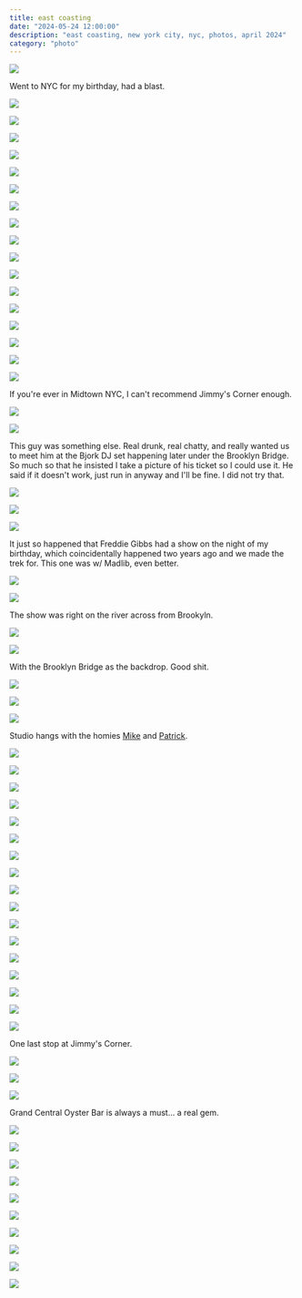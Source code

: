 ```yaml
---
title: east coasting
date: "2024-05-24 12:00:00"
description: "east coasting, new york city, nyc, photos, april 2024"
category: "photo"
---
```


![ ](https://sosphotoblog.s3.us-east-2.amazonaws.com/blog/2024/2024-05-24/nyc2024-01.jpg)

Went to NYC for my birthday, had a blast.

![ ](https://sosphotoblog.s3.us-east-2.amazonaws.com/blog/2024/2024-05-24/nyc2024-02.jpg)

![ ](https://sosphotoblog.s3.us-east-2.amazonaws.com/blog/2024/2024-05-24/nyc2024-03.jpg)

![ ](https://sosphotoblog.s3.us-east-2.amazonaws.com/blog/2024/2024-05-24/nyc2024-04.jpg)

![ ](https://sosphotoblog.s3.us-east-2.amazonaws.com/blog/2024/2024-05-24/nyc2024-05.jpg)

![ ](https://sosphotoblog.s3.us-east-2.amazonaws.com/blog/2024/2024-05-24/nyc2024-06.jpg)

![ ](https://sosphotoblog.s3.us-east-2.amazonaws.com/blog/2024/2024-05-24/nyc2024-07.jpg)

![ ](https://sosphotoblog.s3.us-east-2.amazonaws.com/blog/2024/2024-05-24/nyc2024-08.jpg)

![ ](https://sosphotoblog.s3.us-east-2.amazonaws.com/blog/2024/2024-05-24/nyc2024-09.jpg)

![ ](https://sosphotoblog.s3.us-east-2.amazonaws.com/blog/2024/2024-05-24/nyc2024-10.jpg)

![ ](https://sosphotoblog.s3.us-east-2.amazonaws.com/blog/2024/2024-05-24/nyc2024-11.jpg)

![ ](https://sosphotoblog.s3.us-east-2.amazonaws.com/blog/2024/2024-05-24/nyc2024-12.jpg)

![ ](https://sosphotoblog.s3.us-east-2.amazonaws.com/blog/2024/2024-05-24/nyc2024-13.jpg)

![ ](https://sosphotoblog.s3.us-east-2.amazonaws.com/blog/2024/2024-05-24/nyc2024-14.jpg)

![ ](https://sosphotoblog.s3.us-east-2.amazonaws.com/blog/2024/2024-05-24/nyc2024-15.jpg)

![ ](https://sosphotoblog.s3.us-east-2.amazonaws.com/blog/2024/2024-05-24/nyc2024-16.jpg)

![ ](https://sosphotoblog.s3.us-east-2.amazonaws.com/blog/2024/2024-05-24/nyc2024-17.jpg)

![ ](https://sosphotoblog.s3.us-east-2.amazonaws.com/blog/2024/2024-05-24/nyc2024-18.jpg)

If you're ever in Midtown NYC, I can't recommend Jimmy's Corner enough.

![ ](https://sosphotoblog.s3.us-east-2.amazonaws.com/blog/2024/2024-05-24/nyc2024-19.jpg)

![ ](https://sosphotoblog.s3.us-east-2.amazonaws.com/blog/2024/2024-05-24/nyc2024-20.jpg)

This guy was something else. Real drunk, real chatty, and really wanted us to meet him at the Bjork DJ set happening later under the Brooklyn Bridge. So much so that he insisted I take a picture of his ticket so I could use it. He said if it doesn't work, just run in anyway and I'll be fine. I did not try that.

![ ](https://sosphotoblog.s3.us-east-2.amazonaws.com/blog/2024/2024-05-24/nyc2024-21.jpg)

![ ](https://sosphotoblog.s3.us-east-2.amazonaws.com/blog/2024/2024-05-24/nyc2024-22.jpg)

![ ](https://sosphotoblog.s3.us-east-2.amazonaws.com/blog/2024/2024-05-24/nyc2024-23.jpg)

It just so happened that Freddie Gibbs had a show on the night of my birthday, which coincidentally happened two years ago and we made the trek for. This one was w/ Madlib, even better.

![ ](https://sosphotoblog.s3.us-east-2.amazonaws.com/blog/2024/2024-05-24/nyc2024-24.jpg)

![ ](https://sosphotoblog.s3.us-east-2.amazonaws.com/blog/2024/2024-05-24/nyc2024-25.jpg)

The show was right on the river across from Brookyln.

![ ](https://sosphotoblog.s3.us-east-2.amazonaws.com/blog/2024/2024-05-24/nyc2024-26.jpg)

![ ](https://sosphotoblog.s3.us-east-2.amazonaws.com/blog/2024/2024-05-24/nyc2024-27.jpg)

With the Brooklyn Bridge as the backdrop. Good shit.

![ ](https://sosphotoblog.s3.us-east-2.amazonaws.com/blog/2024/2024-05-24/nyc2024-28.jpg)

![ ](https://sosphotoblog.s3.us-east-2.amazonaws.com/blog/2024/2024-05-24/nyc2024-29.jpg)

![ ](https://sosphotoblog.s3.us-east-2.amazonaws.com/blog/2024/2024-05-24/nyc2024-30.jpg)

Studio hangs with the homies <a href='https://www.instagram.com/mikeheikkila/' target='_blank'>Mike</a> and <a href='https://www.instagram.com/patrickdriscoll/' target='_blank'>Patrick</a>.

![ ](https://sosphotoblog.s3.us-east-2.amazonaws.com/blog/2024/2024-05-24/nyc2024-31.jpg)

![ ](https://sosphotoblog.s3.us-east-2.amazonaws.com/blog/2024/2024-05-24/nyc2024-32.jpg)

![ ](https://sosphotoblog.s3.us-east-2.amazonaws.com/blog/2024/2024-05-24/nyc2024-33.jpg)

![ ](https://sosphotoblog.s3.us-east-2.amazonaws.com/blog/2024/2024-05-24/nyc2024-34.jpg)

![ ](https://sosphotoblog.s3.us-east-2.amazonaws.com/blog/2024/2024-05-24/nyc2024-35.jpg)

![ ](https://sosphotoblog.s3.us-east-2.amazonaws.com/blog/2024/2024-05-24/nyc2024-36.jpg)

![ ](https://sosphotoblog.s3.us-east-2.amazonaws.com/blog/2024/2024-05-24/nyc2024-37.jpg)

![ ](https://sosphotoblog.s3.us-east-2.amazonaws.com/blog/2024/2024-05-24/nyc2024-38.jpg)

![ ](https://sosphotoblog.s3.us-east-2.amazonaws.com/blog/2024/2024-05-24/nyc2024-39.jpg)

![ ](https://sosphotoblog.s3.us-east-2.amazonaws.com/blog/2024/2024-05-24/nyc2024-40.jpg)

![ ](https://sosphotoblog.s3.us-east-2.amazonaws.com/blog/2024/2024-05-24/nyc2024-41.jpg)

![ ](https://sosphotoblog.s3.us-east-2.amazonaws.com/blog/2024/2024-05-24/nyc2024-42.jpg)

![ ](https://sosphotoblog.s3.us-east-2.amazonaws.com/blog/2024/2024-05-24/nyc2024-43.jpg)

![ ](https://sosphotoblog.s3.us-east-2.amazonaws.com/blog/2024/2024-05-24/nyc2024-44.jpg)

![ ](https://sosphotoblog.s3.us-east-2.amazonaws.com/blog/2024/2024-05-24/nyc2024-45.jpg)

![ ](https://sosphotoblog.s3.us-east-2.amazonaws.com/blog/2024/2024-05-24/nyc2024-46.jpg)

![ ](https://sosphotoblog.s3.us-east-2.amazonaws.com/blog/2024/2024-05-24/nyc2024-47.jpg)

One last stop at Jimmy's Corner.

![ ](https://sosphotoblog.s3.us-east-2.amazonaws.com/blog/2024/2024-05-24/nyc2024-48.jpg)

![ ](https://sosphotoblog.s3.us-east-2.amazonaws.com/blog/2024/2024-05-24/nyc2024-49.jpg)

![ ](https://sosphotoblog.s3.us-east-2.amazonaws.com/blog/2024/2024-05-24/nyc2024-50.jpg)

Grand Central Oyster Bar is always a must... a real gem.

![ ](https://sosphotoblog.s3.us-east-2.amazonaws.com/blog/2024/2024-05-24/nyc2024-51.jpg)

![ ](https://sosphotoblog.s3.us-east-2.amazonaws.com/blog/2024/2024-05-24/nyc2024-52.jpg)

![ ](https://sosphotoblog.s3.us-east-2.amazonaws.com/blog/2024/2024-05-24/nyc2024-53.jpg)

![ ](https://sosphotoblog.s3.us-east-2.amazonaws.com/blog/2024/2024-05-24/nyc2024-54.jpg)

![ ](https://sosphotoblog.s3.us-east-2.amazonaws.com/blog/2024/2024-05-24/nyc2024-55.jpg)

![ ](https://sosphotoblog.s3.us-east-2.amazonaws.com/blog/2024/2024-05-24/nyc2024-56.jpg)

![ ](https://sosphotoblog.s3.us-east-2.amazonaws.com/blog/2024/2024-05-24/nyc2024-57.jpg)

![ ](https://sosphotoblog.s3.us-east-2.amazonaws.com/blog/2024/2024-05-24/nyc2024-58.jpg)

![ ](https://sosphotoblog.s3.us-east-2.amazonaws.com/blog/2024/2024-05-24/nyc2024-59.jpg)

![ ](https://sosphotoblog.s3.us-east-2.amazonaws.com/blog/2024/2024-05-24/nyc2024-60.jpg)
